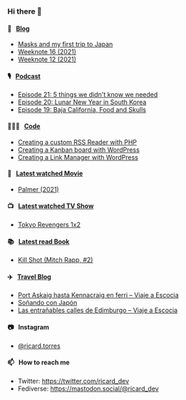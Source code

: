 ### Hi there 👋

#### 📝 &nbsp;&nbsp;[Blog](https://ricard.blog)

- [Masks and my first trip to Japan](https://ricard.blog/story/masks-and-my-first-trip-to-japan/)
- [Weeknote 16 (2021)](https://ricard.blog/weeknote/week-16-2021/)
- [Weeknote 12 (2021)](https://ricard.blog/weeknote/week-12-2021/)

#### 🎙 &nbsp;&nbsp;[Podcast](https://ricard.blog/podcast)

- [Episode 21: 5 things we didn&#39;t know we needed](https://anchor.fm/quicoto/episodes/Episode-21-5-things-we-didnt-know-we-needed-e1104tq)
- [Episode 20: Lunar New Year in South Korea](https://anchor.fm/quicoto/episodes/Episode-20-Lunar-New-Year-in-South-Korea-ert212)
- [Episode 19: Baja California, Food and Skulls](https://anchor.fm/quicoto/episodes/Episode-19-Baja-California--Food-and-Skulls-epmne0)

#### 👨🏻‍💻 &nbsp;&nbsp;[Code](https://ricard.dev)

- [Creating a custom RSS Reader with PHP](https://ricard.dev/creating-custom-rss-reader/)
- [Creating a Kanban board with WordPress](https://ricard.dev/creating-kanban-board-wordpress/)
- [Creating a Link Manager with WordPress](https://ricard.dev/creating-a-link-manager-with-wordpress/)

#### 🍿 &nbsp;&nbsp;[Latest watched Movie](https://quicoto.github.io/reviews/movies/)

- [Palmer (2021)](https://quicoto.github.io/reviews/movies/palmer-2021/)

#### 📺 &nbsp;&nbsp;[Latest watched TV Show](https://quicoto.github.io/reviews/tv-shows)

- [Tokyo Revengers 1x2](https://quicoto.github.io/reviews/tv-shows/tokyo-revengers/1x2/)

#### 📚 &nbsp;&nbsp;[Latest read Book](https://ricard.blog/books/)

- [Kill Shot (Mitch Rapp, #2)](https://www.goodreads.com/review/show/3605037732?utm_medium=api&amp;utm_source=rss)

#### ✈️ &nbsp;&nbsp;[Travel Blog](https://www.quicoto.com/)

- [Port Askaig hasta Kennacraig en ferri – Viaje a Escocia](https://www.quicoto.com/port-askaig-hasta-kennacraig-en-ferri/)
- [Soñando con Japón](https://www.quicoto.com/sonando-con-japon/)
- [Las entrañables calles de Edimburgo – Viaje a Escocia](https://www.quicoto.com/las-entranables-calles-de-edimburgo-viaje-a-escocia/)

#### 📷 &nbsp;&nbsp;Instagram
- [@ricard.torres](https://www.instagram.com/ricard.torres/)

#### 📫 &nbsp;&nbsp;How to reach me

- Twitter: https://twitter.com/ricard_dev
- Fediverse: https://mastodon.social/@ricard_dev
